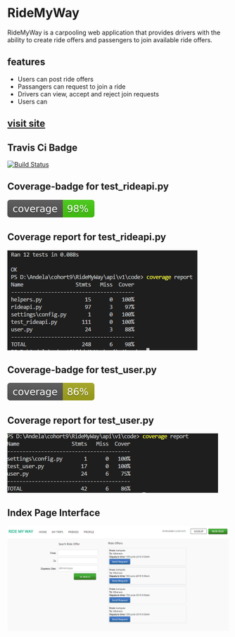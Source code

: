 # RideMyWay

RideMyWay is a carpooling web application that provides drivers with the ability to create ride offers
and passengers to join available ride offers.
	
## features 
- Users can post ride offers
- Passangers can request to join a ride
- Drivers can view, accept and reject join requests
- Users can 

## [visit site](https://byarustev.github.io/RideMyWay/ui/)

## Travis Ci Badge
[![Build Status](https://travis-ci.org/byarustev/RideMyWay.svg?branch=develop)](https://travis-ci.org/byarustev/RideMyWay)

## Coverage-badge for test_rideapi.py
![Coverage-badge](api/v1/coverage/coverage.svg)

## Coverage report for test_rideapi.py
![Coverage-report](api/v1/coverage/coverage_report1.png)

## Coverage-badge for test_user.py
![Coverage-badge](api/v1/coverage/coverage_u.svg)

## Coverage report for test_user.py
![Coverage-report](api/v1/coverage/coverage_report2.png)

## Index Page Interface
![alt text](https://raw.githubusercontent.com/byarustev/RideMyWay/feature/ui/design/index.png)
